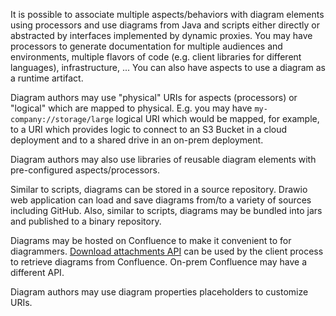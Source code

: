 It is possible to associate multiple aspects/behaviors with diagram elements using processors and use diagrams from Java and scripts either directly or abstracted by interfaces implemented by dynamic proxies. 
You may have processors to generate documentation for multiple audiences and environments, multiple flavors of code (e.g. client libraries for different languages), infrastructure, ...
You can also have aspects to use a diagram as a runtime artifact.

Diagram authors may use "physical" URIs for aspects (processors) or "logical" which are mapped to physical. 
E.g. you may have ``my-company://storage/large`` logical URI which would be mapped, for example, to a URI which provides logic to connect to an S3 Bucket in a cloud deployment and to a shared drive in an on-prem deployment.

Diagram authors may also use libraries of reusable diagram elements with pre-configured aspects/processors.

Similar to scripts, diagrams can be stored in a source repository. 
Drawio web application can load and save diagrams from/to a variety of sources including GitHub.
Also, similar to scripts, diagrams may be bundled into jars and published to a binary repository.

Diagrams may be hosted on Confluence to make it convenient to for diagrammers. 
[Download attachments API](https://developer.atlassian.com/cloud/confluence/rest/v1/api-group-content---attachments/#api-wiki-rest-api-content-id-child-attachment-attachmentid-download-get) can be used by the client process to retrieve diagrams from Confluence.
On-prem Confluence may have a different API.


Diagram authors may use diagram properties placeholders to customize URIs.
